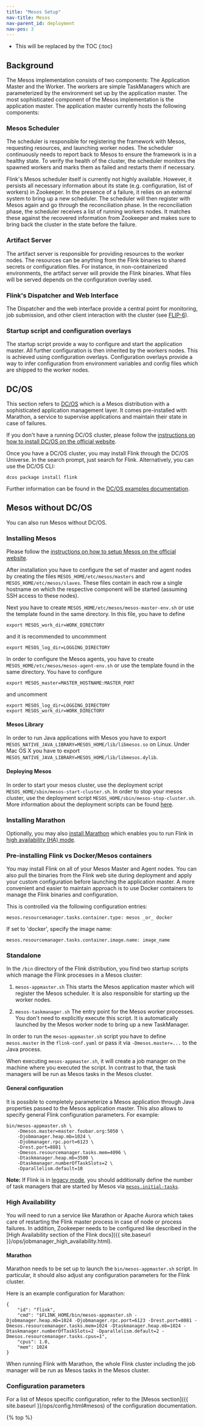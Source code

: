 ```yaml
---
title: "Mesos Setup"
nav-title: Mesos
nav-parent_id: deployment
nav-pos: 3
---
```

<!--
Licensed to the Apache Software Foundation (ASF) under one
or more contributor license agreements.  See the NOTICE file
distributed with this work for additional information
regarding copyright ownership.  The ASF licenses this file
to you under the Apache License, Version 2.0 (the
"License"); you may not use this file except in compliance
with the License.  You may obtain a copy of the License at

  http://www.apache.org/licenses/LICENSE-2.0

Unless required by applicable law or agreed to in writing,
software distributed under the License is distributed on an
"AS IS" BASIS, WITHOUT WARRANTIES OR CONDITIONS OF ANY
KIND, either express or implied.  See the License for the
specific language governing permissions and limitations
under the License.
-->

* This will be replaced by the TOC {:toc}

## Background

The Mesos implementation consists of two components: The Application Master and the Worker. The workers are simple TaskManagers which are parameterized by the environment set up by the application master. The most sophisticated component of the Mesos implementation is the application master. The application master currently hosts the following components:

### Mesos Scheduler

The scheduler is responsible for registering the framework with Mesos, requesting resources, and launching worker nodes. The scheduler continuously needs to report back to Mesos to ensure the framework is in a healthy state. To verify the health of the cluster, the scheduler monitors the spawned workers and marks them as failed and restarts them if necessary.

Flink's Mesos scheduler itself is currently not highly available. However, it persists all necessary information about its state (e.g. configuration, list of workers) in Zookeeper. In the presence of a failure, it relies on an external system to bring up a new scheduler. The scheduler will then register with Mesos again and go through the reconciliation phase. In the reconciliation phase, the scheduler receives a list of running workers nodes. It matches these against the recovered information from Zookeeper and makes sure to bring back the cluster in the state before the failure.

### Artifact Server

The artifact server is responsible for providing resources to the worker nodes. The resources can be anything from the Flink binaries to shared secrets or configuration files. For instance, in non-containerized environments, the artifact server will provide the Flink binaries. What files will be served depends on the configuration overlay used.

### Flink's Dispatcher and Web Interface

The Dispatcher and the web interface provide a central point for monitoring, job submission, and other client interaction with the cluster (see [FLIP-6](https://cwiki.apache.org/confluence/pages/viewpage.action?pageId=65147077)).

### Startup script and configuration overlays

The startup script provide a way to configure and start the application master. All further configuration is then inherited by the workers nodes. This is achieved using configuration overlays. Configuration overlays provide a way to infer configuration from environment variables and config files which are shipped to the worker nodes.

## DC/OS

This section refers to [DC/OS](https://dcos.io) which is a Mesos distribution with a sophisticated application management layer. It comes pre-installed with Marathon, a service to supervise applications and maintain their state in case of failures.

If you don't have a running DC/OS cluster, please follow the [instructions on how to install DC/OS on the official website](https://dcos.io/install/).

Once you have a DC/OS cluster, you may install Flink through the DC/OS Universe. In the search prompt, just search for Flink. Alternatively, you can use the DC/OS CLI:

    dcos package install flink
    

Further information can be found in the [DC/OS examples documentation](https://github.com/dcos/examples/tree/master/1.8/flink).

## Mesos without DC/OS

You can also run Mesos without DC/OS.

### Installing Mesos

Please follow the [instructions on how to setup Mesos on the official website](http://mesos.apache.org/getting-started/).

After installation you have to configure the set of master and agent nodes by creating the files `MESOS_HOME/etc/mesos/masters` and `MESOS_HOME/etc/mesos/slaves`. These files contain in each row a single hostname on which the respective component will be started (assuming SSH access to these nodes).

Next you have to create `MESOS_HOME/etc/mesos/mesos-master-env.sh` or use the template found in the same directory. In this file, you have to define

    export MESOS_work_dir=WORK_DIRECTORY
    

and it is recommended to uncommment

    export MESOS_log_dir=LOGGING_DIRECTORY
    

In order to configure the Mesos agents, you have to create `MESOS_HOME/etc/mesos/mesos-agent-env.sh` or use the template found in the same directory. You have to configure

    export MESOS_master=MASTER_HOSTNAME:MASTER_PORT
    

and uncomment

    export MESOS_log_dir=LOGGING_DIRECTORY
    export MESOS_work_dir=WORK_DIRECTORY
    

#### Mesos Library

In order to run Java applications with Mesos you have to export `MESOS_NATIVE_JAVA_LIBRARY=MESOS_HOME/lib/libmesos.so` on Linux. Under Mac OS X you have to export `MESOS_NATIVE_JAVA_LIBRARY=MESOS_HOME/lib/libmesos.dylib`.

#### Deploying Mesos

In order to start your mesos cluster, use the deployment script `MESOS_HOME/sbin/mesos-start-cluster.sh`. In order to stop your mesos cluster, use the deployment script `MESOS_HOME/sbin/mesos-stop-cluster.sh`. More information about the deployment scripts can be found [here](http://mesos.apache.org/documentation/latest/deploy-scripts/).

### Installing Marathon

Optionally, you may also [install Marathon](https://mesosphere.github.io/marathon/docs/) which enables you to run Flink in [high availability (HA) mode](#high-availability).

### Pre-installing Flink vs Docker/Mesos containers

You may install Flink on all of your Mesos Master and Agent nodes. You can also pull the binaries from the Flink web site during deployment and apply your custom configuration before launching the application master. A more convenient and easier to maintain approach is to use Docker containers to manage the Flink binaries and configuration.

This is controlled via the following configuration entries:

    mesos.resourcemanager.tasks.container.type: mesos _or_ docker
    

If set to 'docker', specify the image name:

    mesos.resourcemanager.tasks.container.image.name: image_name
    

### Standalone

In the `/bin` directory of the Flink distribution, you find two startup scripts which manage the Flink processes in a Mesos cluster:

1. `mesos-appmaster.sh` This starts the Mesos application master which will register the Mesos scheduler. It is also responsible for starting up the worker nodes.

2. `mesos-taskmanager.sh` The entry point for the Mesos worker processes. You don't need to explicitly execute this script. It is automatically launched by the Mesos worker node to bring up a new TaskManager.

In order to run the `mesos-appmaster.sh` script you have to define `mesos.master` in the `flink-conf.yaml` or pass it via `-Dmesos.master=...` to the Java process.

When executing `mesos-appmaster.sh`, it will create a job manager on the machine where you executed the script. In contrast to that, the task managers will be run as Mesos tasks in the Mesos cluster.

#### General configuration

It is possible to completely parameterize a Mesos application through Java properties passed to the Mesos application master. This also allows to specify general Flink configuration parameters. For example:

    bin/mesos-appmaster.sh \
        -Dmesos.master=master.foobar.org:5050 \
        -Djobmanager.heap.mb=1024 \
        -Djobmanager.rpc.port=6123 \
        -Drest.port=8081 \
        -Dmesos.resourcemanager.tasks.mem=4096 \
        -Dtaskmanager.heap.mb=3500 \
        -Dtaskmanager.numberOfTaskSlots=2 \
        -Dparallelism.default=10
    

<div class="alert alert-info">
  <strong>Note:</strong> If Flink is in <a href="{{ site.baseurl }}/ops/config.html#legacy">legacy mode</a>,
  you should additionally define the number of task managers that are started by Mesos via
  <a href="{{ site.baseurl }}/ops/config.html#mesos-initial-tasks"><code>mesos.initial-tasks</code></a>.
</div>

### High Availability

You will need to run a service like Marathon or Apache Aurora which takes care of restarting the Flink master process in case of node or process failures. In addition, Zookeeper needs to be configured like described in the [High Availability section of the Flink docs]({{ site.baseurl }}/ops/jobmanager_high_availability.html).

#### Marathon

Marathon needs to be set up to launch the `bin/mesos-appmaster.sh` script. In particular, it should also adjust any configuration parameters for the Flink cluster.

Here is an example configuration for Marathon:

    {
        "id": "flink",
        "cmd": "$FLINK_HOME/bin/mesos-appmaster.sh -Djobmanager.heap.mb=1024 -Djobmanager.rpc.port=6123 -Drest.port=8081 -Dmesos.resourcemanager.tasks.mem=1024 -Dtaskmanager.heap.mb=1024 -Dtaskmanager.numberOfTaskSlots=2 -Dparallelism.default=2 -Dmesos.resourcemanager.tasks.cpus=1",
        "cpus": 1.0,
        "mem": 1024
    }
    

When running Flink with Marathon, the whole Flink cluster including the job manager will be run as Mesos tasks in the Mesos cluster.

### Configuration parameters

For a list of Mesos specific configuration, refer to the [Mesos section]({{ site.baseurl }}/ops/config.html#mesos) of the configuration documentation.

{% top %}